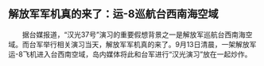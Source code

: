 ## 解放军军机真的来了：运-8巡航台西南海空域
　　据台媒报道，“汉光37号”演习的重要假想背景之一是解放军巡航台西南海空域。而台军举行相关演习当天，解放军军机真的来了。9月13日清晨，一架解放军运-8飞机进入台西南空域，岛内媒体将此和台军进行“汉光演习”放在一起炒作。

